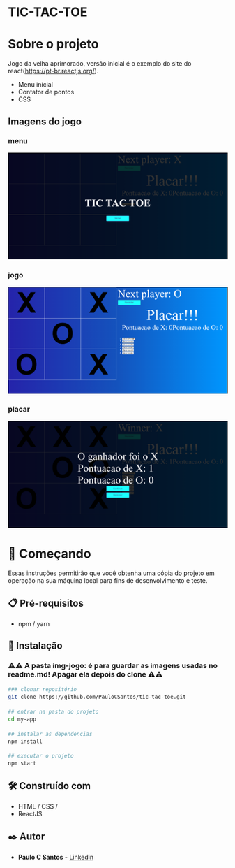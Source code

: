 # TIC-TAC-TOE

# Sobre o projeto

Jogo da velha aprimorado, versão inicial é o exemplo do site do react(https://pt-br.reactjs.org/).

- Menu inicial
- Contator de pontos
- CSS

## Imagens do jogo

### menu

![velha-menu](img-jogo/velha-menu.png)

### jogo

![velha-jogo](img-jogo/velha-jogo.png)

### placar

![velha-vitoria](img-jogo/velha-vitoria.png)

# 🚀 Começando

Essas instruções permitirão que você obtenha uma cópia do projeto em operação na sua máquina local para fins de desenvolvimento e teste.

## 📋 Pré-requisitos

- npm / yarn

## 🔧 Instalação
### :warning::warning: **A pasta img-jogo**: é para guardar as imagens usadas no readme.md! Apagar ela depois do clone :warning::warning:
``` bash
### clonar repositório
git clone https://github.com/PauloCSantos/tic-tac-toe.git

## entrar na pasta do projeto
cd my-app

## instalar as dependencias
npm install

## executar o projeto
npm start
```

## 🛠️ Construído com

- HTML / CSS / 
- ReactJS

## ✒️ Autor

* **Paulo C Santos** - [Linkedin](https://www.linkedin.com/in/paulocsantos1995/)
